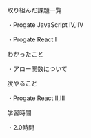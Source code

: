 取り組んだ課題一覧

・Progate JavaScript IV,IIV

・Progate React I

わかったこと

・アロー関数について

次やること

・Progate React II,III

学習時間

・2.0時間